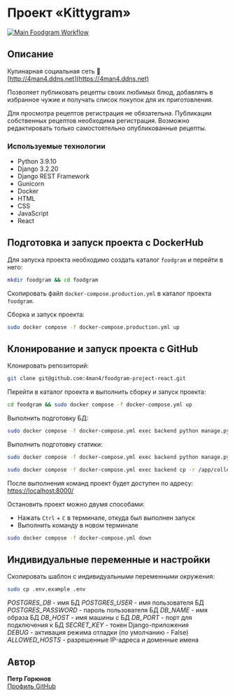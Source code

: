 # Проект «Kittygram»

[![Main Foodgram Workflow](https://github.com/4man4/foodgram_project_react/actions/workflows/main.yml/badge.svg?branch=main)](https://github.com/4man4/foodgram_project_react/actions/workflows/main.yml)

## Описание
Кулинарная социальная сеть &#127858;<br>
[http://4man4.ddns.net](https://4man4.ddns.net)

Позволяет публиковать рецепты своих любимых блюд, добавлять в избранное чужие и получать список покупок для их приготовления.

Для просмотра рецептов регистрация не обязательна. Публикации собственных рецептов необходима регистрация.
Возможно редактировать только самостоятельно опубликованные рецепты. 

### Используемые технологии
- Python 3.9.10
- Django 3.2.20
- Django REST Framework
- Gunicorn
- Docker
- HTML
- CSS
- JavaScript
- React


## Подготовка и запуск проекта с DockerHub

Для запуска проекта необходимо создать каталог `foodgram` и перейти в него:
```bash
mkdir foodgram && cd foodgram
```

Скопировать файл `docker-compose.production.yml` в каталог проекта `foodgram`.

Сборка и запуск проекта:
```bash
sudo docker compose -f docker-compose.production.yml up
```


## Клонирование и запуск проекта с GitHub

Клонировать репозиторий:
```bash
git clone git@github.com:4man4/foodgram-project-react.git
```

Перейти в каталог проекта и выполнить сборку и запуск проекта:
```bash
cd foodgram && sudo docker compose -f docker-compose.yml up
```

Выполнить подготовку БД:
```bash
sudo docker compose -f docker-compose.yml exec backend python manage.py migrate
```

Выполнить подготовку статики:
```bash
sudo docker compose -f docker-compose.yml exec backend python manage.py collectstatic
```
```bash
sudo docker compose -f docker-compose.yml exec backend cp -r /app/collected_static/. /static/
```

После выполнения команд проект будет доступен по адресу:<br>
[https://localhost:8000/](https://localhost:9000/)

Остановить проект можно двумя способами:
- Нажать `Ctrl` + `C` в терминале, откуда был выполнен запуск
- Выполнить команду в новом терминале
```bash
sudo docker compose -f docker-compose.yml down
```


## Индивидуальные переменные и настройки

Скопировать шаблон с индивидуальными переменными окружения:
```bash
sudo cp .env.example .env
```

_POSTGRES_DB_ - имя БД
_POSTGRES_USER_ - имя пользователя БД
_POSTGRES_PASSWORD_ - пароль пользователя БД 
_DB_NAME_ - имя образа БД
_DB_HOST_ - имя машины с БД 
_DB_PORT_ - порт для подключения к БД
_SECRET_KEY_ - токен Django-приложения  
_DEBUG_ - активация режима отладки (по умолчанию - False)  
_ALLOWED_HOSTS_ - разрешенные IP-адреса и доменные имена  


## Автор

**Петр Горюнов**  
[Профиль GitHub](https://github.com/4man4)